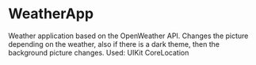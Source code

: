 # WeatherApp
Weather application based on the OpenWeather API. Changes the picture depending on the weather, also if there is a dark theme, then the background picture changes.
Used:
UIKit
CoreLocation
